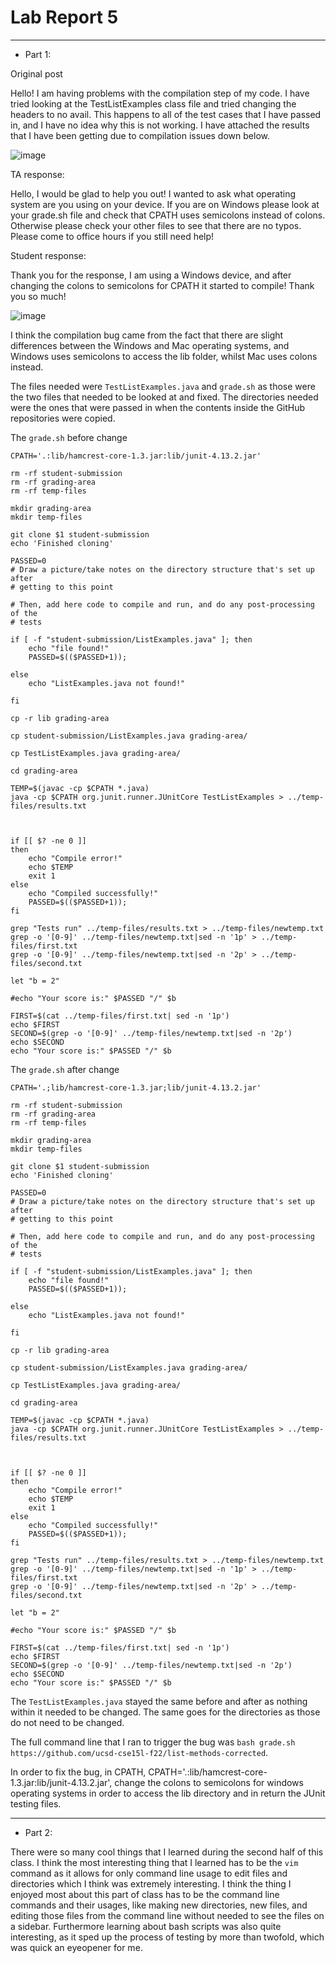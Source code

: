 # Lab Report 5

---

* Part 1:

Original post 

Hello! I am having problems with the compilation step of my code. I have tried looking at the TestListExamples class file and tried changing the headers to no avail. This happens to all of the test cases that I have passed in, and I have no idea why this is not working. I have attached the results that I have been getting due to compilation issues down below. 

![image](https://github.com/Omeggos/cse15l-lab-reports/assets/105466539/4a45216f-5dc7-43c0-a6ce-3d3a3756cbba)

TA response: 

Hello, I would be glad to help you out! I wanted to ask what operating system are you using on your device. If you are on Windows please look at your grade.sh file and check that CPATH uses semicolons instead of colons. Otherwise please check your other files to see that there are no typos. Please come to office hours if you still need help! 

Student response:

Thank you for the response, I am using a Windows device, and after changing the colons to semicolons for CPATH it started to compile! Thank you so much!

![image](https://github.com/Omeggos/cse15l-lab-reports/assets/105466539/597f8075-a16e-43f9-825d-d0e9258a18fe)

I think the compilation bug came from the fact that there are slight differences between the Windows and Mac operating systems, and Windows uses semicolons to access the lib folder, whilst Mac uses colons instead. 

The files needed were `TestListExamples.java` and `grade.sh` as those were the two files that needed to be looked at and fixed.
The directories needed were the ones that were passed in when the contents inside the GitHub repositories were copied. 

The `grade.sh` before change 

```
CPATH='.:lib/hamcrest-core-1.3.jar:lib/junit-4.13.2.jar'

rm -rf student-submission
rm -rf grading-area
rm -rf temp-files

mkdir grading-area
mkdir temp-files

git clone $1 student-submission
echo 'Finished cloning'

PASSED=0
# Draw a picture/take notes on the directory structure that's set up after
# getting to this point

# Then, add here code to compile and run, and do any post-processing of the
# tests

if [ -f "student-submission/ListExamples.java" ]; then
    echo "file found!"
    PASSED=$(($PASSED+1));

else  
    echo "ListExamples.java not found!"
    
fi

cp -r lib grading-area

cp student-submission/ListExamples.java grading-area/

cp TestListExamples.java grading-area/

cd grading-area

TEMP=$(javac -cp $CPATH *.java)
java -cp $CPATH org.junit.runner.JUnitCore TestListExamples > ../temp-files/results.txt



if [[ $? -ne 0 ]]
then
    echo "Compile error!"
    echo $TEMP
    exit 1
else
    echo "Compiled successfully!"
    PASSED=$(($PASSED+1));
fi

grep "Tests run" ../temp-files/results.txt > ../temp-files/newtemp.txt
grep -o '[0-9]' ../temp-files/newtemp.txt|sed -n '1p' > ../temp-files/first.txt
grep -o '[0-9]' ../temp-files/newtemp.txt|sed -n '2p' > ../temp-files/second.txt

let "b = 2"

#echo "Your score is:" $PASSED "/" $b

FIRST=$(cat ../temp-files/first.txt| sed -n '1p')
echo $FIRST
SECOND=$(grep -o '[0-9]' ../temp-files/newtemp.txt|sed -n '2p')
echo $SECOND
echo "Your score is:" $PASSED "/" $b

```

The `grade.sh` after change 

```
CPATH='.;lib/hamcrest-core-1.3.jar;lib/junit-4.13.2.jar'

rm -rf student-submission
rm -rf grading-area
rm -rf temp-files

mkdir grading-area
mkdir temp-files

git clone $1 student-submission
echo 'Finished cloning'

PASSED=0
# Draw a picture/take notes on the directory structure that's set up after
# getting to this point

# Then, add here code to compile and run, and do any post-processing of the
# tests

if [ -f "student-submission/ListExamples.java" ]; then
    echo "file found!"
    PASSED=$(($PASSED+1));

else  
    echo "ListExamples.java not found!"
    
fi

cp -r lib grading-area

cp student-submission/ListExamples.java grading-area/

cp TestListExamples.java grading-area/

cd grading-area

TEMP=$(javac -cp $CPATH *.java)
java -cp $CPATH org.junit.runner.JUnitCore TestListExamples > ../temp-files/results.txt



if [[ $? -ne 0 ]]
then
    echo "Compile error!"
    echo $TEMP
    exit 1
else
    echo "Compiled successfully!"
    PASSED=$(($PASSED+1));
fi

grep "Tests run" ../temp-files/results.txt > ../temp-files/newtemp.txt
grep -o '[0-9]' ../temp-files/newtemp.txt|sed -n '1p' > ../temp-files/first.txt
grep -o '[0-9]' ../temp-files/newtemp.txt|sed -n '2p' > ../temp-files/second.txt

let "b = 2"

#echo "Your score is:" $PASSED "/" $b

FIRST=$(cat ../temp-files/first.txt| sed -n '1p')
echo $FIRST
SECOND=$(grep -o '[0-9]' ../temp-files/newtemp.txt|sed -n '2p')
echo $SECOND
echo "Your score is:" $PASSED "/" $b

```

The `TestListExamples.java` stayed the same before and after as nothing within it needed to be changed. The same goes for the directories as those do not need to be changed. 

The full command line that I ran to trigger the bug was `bash grade.sh https://github.com/ucsd-cse15l-f22/list-methods-corrected`.

In order to fix the bug, in CPATH, CPATH='.:lib/hamcrest-core-1.3.jar:lib/junit-4.13.2.jar', change the colons to semicolons for windows operating systems in order to access the lib directory and in return the JUnit testing files. 

---

* Part 2:

There were so many cool things that I learned during the second half of this class. I think the most interesting thing that I learned has to be the `vim` command as it allows for only command line usage to edit files and directories which I think was extremely interesting. I think the thing I enjoyed most about this part of class has to be the command line commands and their usages, like making new directories, new files, and editing those files from the command line without needed to see the files on a sidebar. Furthermore learning about bash scripts was also quite interesting, as it sped up the process of testing by more than twofold, which was quick an eyeopener for me. 

